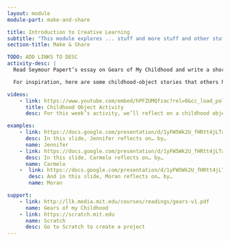 ```yaml
---
layout: module
module-part: make-and-share

title: Introduction to Creative Learning
subtitle: "This module explores ... stuff and more stuff and other stuff"
section-title: Make & Share

TODO: ADD LINKS TO DESC
activity-desc: |
  Read Seymour Papert’s essay on Gears of My Childhood and write a short description of an object from your childhood that interested and influenced you.

  For inspiration, here are some childhood-object stories that others have written:Cello, Knots, Stars, Blocks, Steps, Coloring Set, Kites, Pencils. (Most of these stories are from Sherry Turkle’s books Evocative Objects (2007) and Falling for Science (2008). Also, see Sherry Turkle’s Introduction about evocative childhood objects.)

videos:
    - link: https://www.youtube.com/embed/hPFZUMQfzac?rel=0&cc_load_policy=1
      title: Childhood Object Activity
      desc: For this week’s activity, we’ll reflect on a childhood object that was important for our learning.

examples:
    - link: https://docs.google.com/presentation/d/1yFW5Wk2U_fHRtt4jLTalzUdtQX4YrQmY4j-Fb2Cg0Yo/edit#slide=id.g107cdea768_0_0
      desc: In this slide, Jennifer reflects on… by…
      name: Jennifer
    - link: https://docs.google.com/presentation/d/1yFW5Wk2U_fHRtt4jLTalzUdtQX4YrQmY4j-Fb2Cg0Yo/edit#slide=id.gff7457f06_5_195
      desc: In this slide, Carmelo reflects on… by…
      name: Carmelo
    -  link: https://docs.google.com/presentation/d/1yFW5Wk2U_fHRtt4jLTalzUdtQX4YrQmY4j-Fb2Cg0Yo/edit#slide=id.geed1fd985_0_0
       desc: And in this slide, Moran reflects on… by…
       name: Moran

support:
    - link: http://llk.media.mit.edu/courses/readings/gears-v1.pdf
      name: Gears of my Childhood
    - link: https://scratch.mit.edu
      name: Scratch
      desc: Go to Scratch to create a project
---
```

